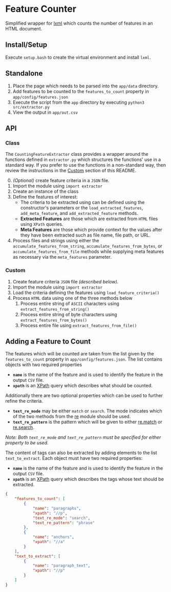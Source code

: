 # Feature Counter

Simplified wrapper for [lxml](https://lxml.de/) which counts the number of features in an HTML document.

## Install/Setup
Execute `setup.bash` to create the virtual environment and install `lxml`.

## Standalone

1. Place the page which needs to be parsed into the `app/data` directory.
1. Add features to be counted to the `features_to_count` property in `app/config/features.json`
1. Execute the script from the `app` directory by executing `python3 src/extractor.py`
1. View the output in `app/out.csv`

## API

### Class

The `CountingFeatureExtractor` class provides a wrapper around the functions defined in `extractor.py` which structures the functions' use in a standard way. If you prefer to use the functions in a non-standard way, then review the instructions in the [Custom](#custom) section of this README.

0. _(Optional)_ create feature criteria in a `JSON` file.
0. Import the module using `import extractor`
0. Create an instance of the class
0. Define the features of interest:
    - The criteria to be extracted using can be defined using the constructor's parameters or the `load_extracted_features`, `add_meta_feature`, and `add_extracted_feature` methods.
    - **Extracted Features** are those which are extracted from `HTML` files using `XPath` queries.
    - **Meta Features** are those which provide context for the values after they have been extracted such as file name, file path, or URL.
0. Process files and strings using either the `accumulate_features_from_string`, `accumulate_features_from_bytes`, or `accumulate_features_from_file` methods while supplying meta features as necessary via the `meta_features` parameter.

### Custom

1. Create feature criteria `JSON` file _(described below)_.
1. Import the module using `import extractor`
1. Load the criteria defining the features using `load_feature_criteria()`
1. Process `HTML` data using one of the three methods below
   1. Process entire string of `ASCII` characters using `extract_features_from_string()`
   1. Process entire string of byte characters using `extract_features_from_bytes()`
   1. Process entire file using `extract_features_from_file()`

## Adding a Feature to Count
The features which will be counted are taken from the list given by the `features_to_count` property in `app/config/features.json`. The list contains objects with two required properties
- **`name`** is the name of the feature and is used to identify the feature in the output `CSV` file.
- **`xpath`** is an [XPath](https://www.w3schools.com/xml/xml_xpath.asp) query which describes what should be counted.

Additionally there are two optional properties which can be used to further refine the criteria.
- **`text_re_mode`** may be either `match` or `search`. The mode indicates which of the two methods from the [re](https://docs.python.org/3/library/re.html) module should be used.
- **`text_re_pattern`** is the pattern which will be given to either [re.match](https://docs.python.org/3/library/re.html#re.Pattern.match) or [re.search](https://docs.python.org/3/library/re.html#re.Pattern.search).

_Note: Both `text_re_mode` and `text_re_pattern` must be specified for either property to be used._

The content of tags can also be extracted by adding elements to the list `text_to_extract`. Each object must have two required properties:
- **`name`** is the name of the feature and is used to identify the feature in the output `CSV` file.
- **`xpath`** is an [XPath](https://www.w3schools.com/xml/xml_xpath.asp) query which describes the tags whose text should be extracted.
```json
{
    "features_to_count": [
        {
            "name": "paragraphs",
            "xpath": "//p",
            "text_re_mode": "search",
            "text_re_pattern": "phrase"
        },
        {
            "name": "anchors",
            "xpath": "//a"
        }
    ],
    "text_to_extract": [
        {
            "name": "paragraph_text",
            "xpath": "//p"
        }
    ]
}
```



